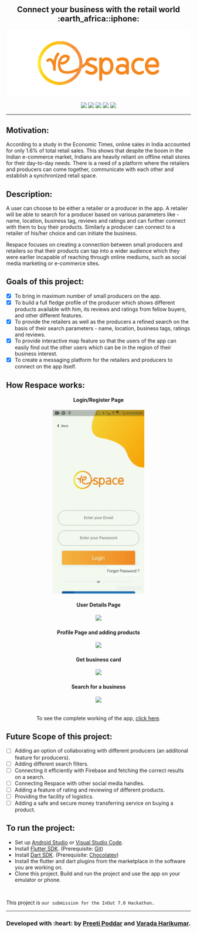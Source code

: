 <h2 align="center">
  Connect your business with the retail world :earth_africa::iphone:
</h2>

<div align="center">
  
  <img src="./respace logo transparent.png" width=500px/>
  <br>
  
   [![](https://img.shields.io/badge/Made_with-Flutter-lightblue?style=for-the-badge&logo=flutter)](https://flutter.dev/?gclid=CjwKCAiAirb_BRBNEiwALHlnDzvXBilihPJC73-dEkzYsfYd_uMuikLSd9FySpMVc-p_DxmNdSYHhxoCD6cQAvD_BwE&gclsrc=aw.ds)
  [![](https://img.shields.io/badge/coded%20in-Dart-blue?style=for-the-badge&logo=dart)](https://dart.dev/)
  [![](https://img.shields.io/badge/Database-Firebase-orange?style=for-the-badge&logo=firebase)](https://firebase.google.com/?gclid=CjwKCAiA57D_BRAZEiwAZcfCxS_WlCmJcC_Od2-zWEas12VWyZ-RIIaTdeiY3u0YUwTCGORYZCdfGxoC3zgQAvD_BwE)
  ~~[![](https://img.shields.io/badge/IDE-Android_Studio-green?style=for-the-badge&logo=#3DDC84)](https://code.visualstudio.com/  "Visual Studio Code")~~
  [![](https://img.shields.io/badge/Text_Editor-Visual_Studio_Code-informational?style=for-the-badge&logo=visual-studio-code)](https://code.visualstudio.com/  "Visual Studio Code")
  
</div>
<hr> 

<h2>Motivation:</h2>

According to a study in the Economic Times, online sales in India accounted for only 1.6% of total retail sales. This shows that despite the boom in the Indian e-commerce market, Indians are heavily reliant on offline retail stores for their day-to-day needs. There is a need of a platform where the retailers and producers can come together, communicate with each other and establish a synchronized retail space. 


<h2>Description:</h2>
<p>A user can choose to be either a retailer or a producer in the app. A retailer will be able to search for a producer based on various parameters like - name, location, business tag, reviews and ratings and can further connect with them to buy their products. Similarly a producer can connect to a retailer of his/her choice and can initiate the business. </p>
<p>Respace focuses on creating a connection between small producers and retailers so that their products can tap into a wider audience which they were earlier incapable of reaching through online mediums, such as social media marketing or e-commerce sites.</p>


<h2> Goals of this project: </h2>

* [x] To bring in maximum number of small producers on the app.
* [x] To build a full fledge profile of the producer which shows different products available with him, its reviews and ratings from fellow buyers, and other different features.
* [x] To provide the retailers as well as the producers a refined search on the basis of their search parameters - name, location, business tags, ratings and reviews.
* [x] To provide interactive map feature so that the users of the app can easily find out the other users which can be in the region of their business interest.
* [x] To create a messaging platform for the retailers and producers to connect on the app itself.

<h2> How Respace works: </h2>
<div align="center">
  <h4 align="center">Login/Register Page</h4>
  <img src="./GIFs/Login-or-Register.gif" width="250"> 
  <br>
  <h4 align="center">User Details Page</h4>
  <img src="./GIFs/Edit-User-Details.gif" width="250"> 
  <br>
  <h4 align="center">Profile Page and adding products</h4>
  <img src="./GIFs/Profile.gif" width="250"> 
  <br>
  <h4 align="center">Get business card</h4>
  <img src="./GIFs/Business-card.gif" width="250"> 
  <br>
  <h4 align="center">Search for a business</h4>
  <img src="./GIFs/Search.gif" width="250">
  <br>
  <br>
  <p> To see the complete working of the app, <a  href="https://youtu.be/v-0iG_lroEk">click here</a>. </p>
</div>

<h2> Future Scope of this project: </h2>

* [ ] Adding an option of collaborating with different producers (an additonal feature for producers).
* [ ] Adding different search filters.
* [ ] Connecting it efficiently with Firebase and fetching the correct results on a search.
* [ ] Connecting Respace with other social media handles.
* [ ] Adding a feature of rating and reviewing of different products. 
* [ ] Providing the facility of logistics. 
* [ ] Adding a safe and secure money transferring service on buying a product. 
  
<h2> To run the project:</h2>

* Set up [Android Studio](https://developer.android.com/studio?gclid=CjwKCAiAirb_BRBNEiwALHlnDz87uNVfYxk2n4MITdIyb8_Jc-Vxkju2mBJgvt1RVoTXKBpbL-oFmxoCrk8QAvD_BwE&gclsrc=aw.ds) or [Visual Studio Code](https://code.visualstudio.com/).
* Install [Flutter SDK](https://flutter.dev/docs/get-started/install). (Prerequisite: [Git](https://git-scm.com/downloads))
* Install [Dart SDK](https://dart.dev/get-dart). (Prerequisite: [Chocolatey](https://chocolatey.org/install))
* Install the flutter and dart plugins from the marketplace in the software you are working on. 
* Clone this project. Build and run the project and use the app on your emulator or phone.
<br>

This project is `our submission for the InOut 7.0 Hackathon.`

<hr>
<h3 align="center"><b>Developed with :heart: by <a href="https://github.com/preetip26">Preeti Poddar</a> and <a href="https://github.com/TheEdelweissPirate">Varada Harikumar</a>.</b></h1>
